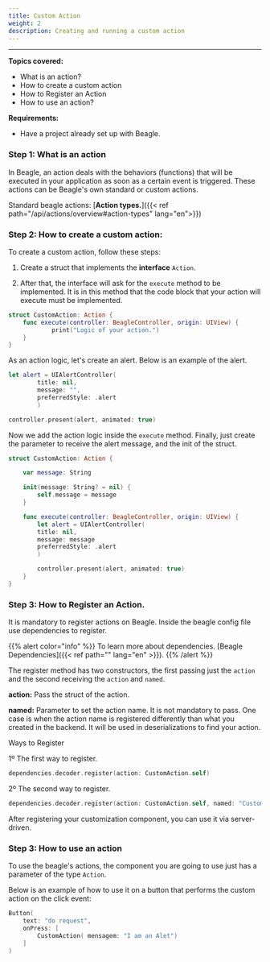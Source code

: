 ```yaml
---
title: Custom Action
weight: 2
description: Creating and running a custom action
---
```


---

**Topics covered:**
- What is an action?
- How to create a custom action
- How to Register an Action
- How to use an action?
 
**Requirements:**
 - Have a project already set up with Beagle.

### **Step 1: What is an action** 

In Beagle, an action deals with the behaviors (functions) that will be executed in your application as soon as a certain event is triggered. These actions can be Beagle's own standard or custom actions.

Standard beagle actions: [**Action types.**]({{< ref path="/api/actions/overview#action-types" lang="en">}})


### **Step 2: How to create a custom action:**

To create a custom action, follow these steps:

1. Create a struct that implements the **interface** `Action`.

2. After that, the interface will ask for the `execute` method to be implemented. It is in this method that the code block that your action will execute must be implemented.

```swift
struct CustomAction: Action {
    func execute(controller: BeagleController, origin: UIView) {
            print("Logic of your action.")
    }
}
```

As an action logic, let's create an alert. Below is an example of the alert.

```swift
let alert = UIAlertController(
        title: nil,
        message: "",
        preferredStyle: .alert
        )

controller.present(alert, animated: true)
```

Now we add the action logic inside the `execute` method.
Finally, just create the parameter to receive the alert message, and the init of the struct.

```swift
struct CustomAction: Action {

    var message: String

    init(message: String? = nil) {
        self.message = message
    }

    func execute(controller: BeagleController, origin: UIView) {
        let alert = UIAlertController(
        title: nil,
        message: message
        preferredStyle: .alert 
        )

        controller.present(alert, animated: true)
    }
}
```

### **Step 3: How to Register an Action.**

It is mandatory to register actions on Beagle. Inside the beagle config file use dependencies to register.

{{% alert color="info" %}} To learn more about dependencies. [Beagle Dependencies]({{< ref path="" lang="en" >}}). {{% /alert %}}

The register method has two constructors, the first passing just the `action` and the second receiving the `action` and `named`.

**action:** Pass the struct of the action.

**named:** Parameter to set the action name. It is not mandatory to pass. One case is when the action name is registered differently than what you created in the backend. It will be used in deserializations to find your action.

Ways to Register

1º The first way to register.
```swift
dependencies.decoder.register(action: CustomAction.self)
```

2º The second way to register.
```swift 
dependencies.decoder.register(action: CustomAction.self, named: "CustomAction")
```

After registering your customization component, you can use it via server-driven.

### **Step 3: How to use an action**

To use the beagle's actions, the component you are going to use just has a parameter of the type `Action`.

Below is an example of how to use it on a button that performs the custom action on the click event:

```swift
Button(
    text: "do request",
    onPress: [
        CustomAction( mensagem: "I am an Alet")
    ]
)
```
